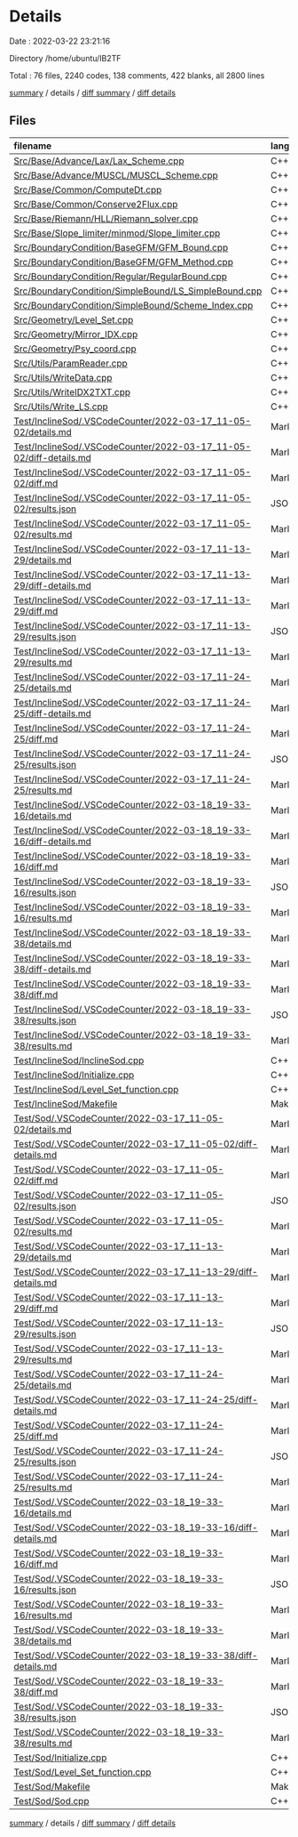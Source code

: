 # Details

Date : 2022-03-22 23:21:16

Directory /home/ubuntu/IB2TF

Total : 76 files,  2240 codes, 138 comments, 422 blanks, all 2800 lines

[summary](results.md) / details / [diff summary](diff.md) / [diff details](diff-details.md)

## Files
| filename | language | code | comment | blank | total |
| :--- | :--- | ---: | ---: | ---: | ---: |
| [Src/Base/Advance/Lax/Lax_Scheme.cpp](/Src/Base/Advance/Lax/Lax_Scheme.cpp) | C++ | 68 | 9 | 6 | 83 |
| [Src/Base/Advance/MUSCL/MUSCL_Scheme.cpp](/Src/Base/Advance/MUSCL/MUSCL_Scheme.cpp) | C++ | 112 | 0 | 7 | 119 |
| [Src/Base/Common/ComputeDt.cpp](/Src/Base/Common/ComputeDt.cpp) | C++ | 37 | 0 | 3 | 40 |
| [Src/Base/Common/Conserve2Flux.cpp](/Src/Base/Common/Conserve2Flux.cpp) | C++ | 32 | 0 | 4 | 36 |
| [Src/Base/Riemann/HLL/Riemann_solver.cpp](/Src/Base/Riemann/HLL/Riemann_solver.cpp) | C++ | 99 | 0 | 7 | 106 |
| [Src/Base/Slope_limiter/minmod/Slope_limiter.cpp](/Src/Base/Slope_limiter/minmod/Slope_limiter.cpp) | C++ | 15 | 0 | 0 | 15 |
| [Src/BoundaryCondition/BaseGFM/GFM_Bound.cpp](/Src/BoundaryCondition/BaseGFM/GFM_Bound.cpp) | C++ | 106 | 40 | 8 | 154 |
| [Src/BoundaryCondition/BaseGFM/GFM_Method.cpp](/Src/BoundaryCondition/BaseGFM/GFM_Method.cpp) | C++ | 110 | 29 | 7 | 146 |
| [Src/BoundaryCondition/Regular/RegularBound.cpp](/Src/BoundaryCondition/Regular/RegularBound.cpp) | C++ | 52 | 13 | 5 | 70 |
| [Src/BoundaryCondition/SimpleBound/LS_SimpleBound.cpp](/Src/BoundaryCondition/SimpleBound/LS_SimpleBound.cpp) | C++ | 116 | 2 | 7 | 125 |
| [Src/BoundaryCondition/SimpleBound/Scheme_Index.cpp](/Src/BoundaryCondition/SimpleBound/Scheme_Index.cpp) | C++ | 63 | 0 | 4 | 67 |
| [Src/Geometry/Level_Set.cpp](/Src/Geometry/Level_Set.cpp) | C++ | 120 | 2 | 11 | 133 |
| [Src/Geometry/Mirror_IDX.cpp](/Src/Geometry/Mirror_IDX.cpp) | C++ | 29 | 1 | 3 | 33 |
| [Src/Geometry/Psy_coord.cpp](/Src/Geometry/Psy_coord.cpp) | C++ | 26 | 0 | 2 | 28 |
| [Src/Utils/ParamReader.cpp](/Src/Utils/ParamReader.cpp) | C++ | 67 | 2 | 9 | 78 |
| [Src/Utils/WriteData.cpp](/Src/Utils/WriteData.cpp) | C++ | 43 | 33 | 2 | 78 |
| [Src/Utils/WriteIDX2TXT.cpp](/Src/Utils/WriteIDX2TXT.cpp) | C++ | 33 | 0 | 3 | 36 |
| [Src/Utils/Write_LS.cpp](/Src/Utils/Write_LS.cpp) | C++ | 64 | 0 | 4 | 68 |
| [Test/InclineSod/.VSCodeCounter/2022-03-17_11-05-02/details.md](/Test/InclineSod/.VSCodeCounter/2022-03-17_11-05-02/details.md) | Markdown | 21 | 0 | 6 | 27 |
| [Test/InclineSod/.VSCodeCounter/2022-03-17_11-05-02/diff-details.md](/Test/InclineSod/.VSCodeCounter/2022-03-17_11-05-02/diff-details.md) | Markdown | 10 | 0 | 6 | 16 |
| [Test/InclineSod/.VSCodeCounter/2022-03-17_11-05-02/diff.md](/Test/InclineSod/.VSCodeCounter/2022-03-17_11-05-02/diff.md) | Markdown | 14 | 0 | 7 | 21 |
| [Test/InclineSod/.VSCodeCounter/2022-03-17_11-05-02/results.json](/Test/InclineSod/.VSCodeCounter/2022-03-17_11-05-02/results.json) | JSON | 1 | 0 | 0 | 1 |
| [Test/InclineSod/.VSCodeCounter/2022-03-17_11-05-02/results.md](/Test/InclineSod/.VSCodeCounter/2022-03-17_11-05-02/results.md) | Markdown | 15 | 0 | 7 | 22 |
| [Test/InclineSod/.VSCodeCounter/2022-03-17_11-13-29/details.md](/Test/InclineSod/.VSCodeCounter/2022-03-17_11-13-29/details.md) | Markdown | 21 | 0 | 6 | 27 |
| [Test/InclineSod/.VSCodeCounter/2022-03-17_11-13-29/diff-details.md](/Test/InclineSod/.VSCodeCounter/2022-03-17_11-13-29/diff-details.md) | Markdown | 11 | 0 | 6 | 17 |
| [Test/InclineSod/.VSCodeCounter/2022-03-17_11-13-29/diff.md](/Test/InclineSod/.VSCodeCounter/2022-03-17_11-13-29/diff.md) | Markdown | 14 | 0 | 7 | 21 |
| [Test/InclineSod/.VSCodeCounter/2022-03-17_11-13-29/results.json](/Test/InclineSod/.VSCodeCounter/2022-03-17_11-13-29/results.json) | JSON | 1 | 0 | 0 | 1 |
| [Test/InclineSod/.VSCodeCounter/2022-03-17_11-13-29/results.md](/Test/InclineSod/.VSCodeCounter/2022-03-17_11-13-29/results.md) | Markdown | 15 | 0 | 7 | 22 |
| [Test/InclineSod/.VSCodeCounter/2022-03-17_11-24-25/details.md](/Test/InclineSod/.VSCodeCounter/2022-03-17_11-24-25/details.md) | Markdown | 21 | 0 | 6 | 27 |
| [Test/InclineSod/.VSCodeCounter/2022-03-17_11-24-25/diff-details.md](/Test/InclineSod/.VSCodeCounter/2022-03-17_11-24-25/diff-details.md) | Markdown | 10 | 0 | 6 | 16 |
| [Test/InclineSod/.VSCodeCounter/2022-03-17_11-24-25/diff.md](/Test/InclineSod/.VSCodeCounter/2022-03-17_11-24-25/diff.md) | Markdown | 14 | 0 | 7 | 21 |
| [Test/InclineSod/.VSCodeCounter/2022-03-17_11-24-25/results.json](/Test/InclineSod/.VSCodeCounter/2022-03-17_11-24-25/results.json) | JSON | 1 | 0 | 0 | 1 |
| [Test/InclineSod/.VSCodeCounter/2022-03-17_11-24-25/results.md](/Test/InclineSod/.VSCodeCounter/2022-03-17_11-24-25/results.md) | Markdown | 15 | 0 | 7 | 22 |
| [Test/InclineSod/.VSCodeCounter/2022-03-18_19-33-16/details.md](/Test/InclineSod/.VSCodeCounter/2022-03-18_19-33-16/details.md) | Markdown | 15 | 0 | 6 | 21 |
| [Test/InclineSod/.VSCodeCounter/2022-03-18_19-33-16/diff-details.md](/Test/InclineSod/.VSCodeCounter/2022-03-18_19-33-16/diff-details.md) | Markdown | 27 | 0 | 6 | 33 |
| [Test/InclineSod/.VSCodeCounter/2022-03-18_19-33-16/diff.md](/Test/InclineSod/.VSCodeCounter/2022-03-18_19-33-16/diff.md) | Markdown | 21 | 0 | 7 | 28 |
| [Test/InclineSod/.VSCodeCounter/2022-03-18_19-33-16/results.json](/Test/InclineSod/.VSCodeCounter/2022-03-18_19-33-16/results.json) | JSON | 1 | 0 | 0 | 1 |
| [Test/InclineSod/.VSCodeCounter/2022-03-18_19-33-16/results.md](/Test/InclineSod/.VSCodeCounter/2022-03-18_19-33-16/results.md) | Markdown | 19 | 0 | 7 | 26 |
| [Test/InclineSod/.VSCodeCounter/2022-03-18_19-33-38/details.md](/Test/InclineSod/.VSCodeCounter/2022-03-18_19-33-38/details.md) | Markdown | 15 | 0 | 6 | 21 |
| [Test/InclineSod/.VSCodeCounter/2022-03-18_19-33-38/diff-details.md](/Test/InclineSod/.VSCodeCounter/2022-03-18_19-33-38/diff-details.md) | Markdown | 9 | 0 | 6 | 15 |
| [Test/InclineSod/.VSCodeCounter/2022-03-18_19-33-38/diff.md](/Test/InclineSod/.VSCodeCounter/2022-03-18_19-33-38/diff.md) | Markdown | 12 | 0 | 7 | 19 |
| [Test/InclineSod/.VSCodeCounter/2022-03-18_19-33-38/results.json](/Test/InclineSod/.VSCodeCounter/2022-03-18_19-33-38/results.json) | JSON | 1 | 0 | 0 | 1 |
| [Test/InclineSod/.VSCodeCounter/2022-03-18_19-33-38/results.md](/Test/InclineSod/.VSCodeCounter/2022-03-18_19-33-38/results.md) | Markdown | 19 | 0 | 7 | 26 |
| [Test/InclineSod/InclineSod.cpp](/Test/InclineSod/InclineSod.cpp) | C++ | 103 | 3 | 19 | 125 |
| [Test/InclineSod/Initialize.cpp](/Test/InclineSod/Initialize.cpp) | C++ | 57 | 0 | 2 | 59 |
| [Test/InclineSod/Level_Set_function.cpp](/Test/InclineSod/Level_Set_function.cpp) | C++ | 25 | 1 | 3 | 29 |
| [Test/InclineSod/Makefile](/Test/InclineSod/Makefile) | Makefile | 32 | 0 | 11 | 43 |
| [Test/Sod/.VSCodeCounter/2022-03-17_11-05-02/details.md](/Test/Sod/.VSCodeCounter/2022-03-17_11-05-02/details.md) | Markdown | 21 | 0 | 6 | 27 |
| [Test/Sod/.VSCodeCounter/2022-03-17_11-05-02/diff-details.md](/Test/Sod/.VSCodeCounter/2022-03-17_11-05-02/diff-details.md) | Markdown | 10 | 0 | 6 | 16 |
| [Test/Sod/.VSCodeCounter/2022-03-17_11-05-02/diff.md](/Test/Sod/.VSCodeCounter/2022-03-17_11-05-02/diff.md) | Markdown | 14 | 0 | 7 | 21 |
| [Test/Sod/.VSCodeCounter/2022-03-17_11-05-02/results.json](/Test/Sod/.VSCodeCounter/2022-03-17_11-05-02/results.json) | JSON | 1 | 0 | 0 | 1 |
| [Test/Sod/.VSCodeCounter/2022-03-17_11-05-02/results.md](/Test/Sod/.VSCodeCounter/2022-03-17_11-05-02/results.md) | Markdown | 15 | 0 | 7 | 22 |
| [Test/Sod/.VSCodeCounter/2022-03-17_11-13-29/details.md](/Test/Sod/.VSCodeCounter/2022-03-17_11-13-29/details.md) | Markdown | 21 | 0 | 6 | 27 |
| [Test/Sod/.VSCodeCounter/2022-03-17_11-13-29/diff-details.md](/Test/Sod/.VSCodeCounter/2022-03-17_11-13-29/diff-details.md) | Markdown | 11 | 0 | 6 | 17 |
| [Test/Sod/.VSCodeCounter/2022-03-17_11-13-29/diff.md](/Test/Sod/.VSCodeCounter/2022-03-17_11-13-29/diff.md) | Markdown | 14 | 0 | 7 | 21 |
| [Test/Sod/.VSCodeCounter/2022-03-17_11-13-29/results.json](/Test/Sod/.VSCodeCounter/2022-03-17_11-13-29/results.json) | JSON | 1 | 0 | 0 | 1 |
| [Test/Sod/.VSCodeCounter/2022-03-17_11-13-29/results.md](/Test/Sod/.VSCodeCounter/2022-03-17_11-13-29/results.md) | Markdown | 15 | 0 | 7 | 22 |
| [Test/Sod/.VSCodeCounter/2022-03-17_11-24-25/details.md](/Test/Sod/.VSCodeCounter/2022-03-17_11-24-25/details.md) | Markdown | 21 | 0 | 6 | 27 |
| [Test/Sod/.VSCodeCounter/2022-03-17_11-24-25/diff-details.md](/Test/Sod/.VSCodeCounter/2022-03-17_11-24-25/diff-details.md) | Markdown | 10 | 0 | 6 | 16 |
| [Test/Sod/.VSCodeCounter/2022-03-17_11-24-25/diff.md](/Test/Sod/.VSCodeCounter/2022-03-17_11-24-25/diff.md) | Markdown | 14 | 0 | 7 | 21 |
| [Test/Sod/.VSCodeCounter/2022-03-17_11-24-25/results.json](/Test/Sod/.VSCodeCounter/2022-03-17_11-24-25/results.json) | JSON | 1 | 0 | 0 | 1 |
| [Test/Sod/.VSCodeCounter/2022-03-17_11-24-25/results.md](/Test/Sod/.VSCodeCounter/2022-03-17_11-24-25/results.md) | Markdown | 15 | 0 | 7 | 22 |
| [Test/Sod/.VSCodeCounter/2022-03-18_19-33-16/details.md](/Test/Sod/.VSCodeCounter/2022-03-18_19-33-16/details.md) | Markdown | 15 | 0 | 6 | 21 |
| [Test/Sod/.VSCodeCounter/2022-03-18_19-33-16/diff-details.md](/Test/Sod/.VSCodeCounter/2022-03-18_19-33-16/diff-details.md) | Markdown | 27 | 0 | 6 | 33 |
| [Test/Sod/.VSCodeCounter/2022-03-18_19-33-16/diff.md](/Test/Sod/.VSCodeCounter/2022-03-18_19-33-16/diff.md) | Markdown | 21 | 0 | 7 | 28 |
| [Test/Sod/.VSCodeCounter/2022-03-18_19-33-16/results.json](/Test/Sod/.VSCodeCounter/2022-03-18_19-33-16/results.json) | JSON | 1 | 0 | 0 | 1 |
| [Test/Sod/.VSCodeCounter/2022-03-18_19-33-16/results.md](/Test/Sod/.VSCodeCounter/2022-03-18_19-33-16/results.md) | Markdown | 19 | 0 | 7 | 26 |
| [Test/Sod/.VSCodeCounter/2022-03-18_19-33-38/details.md](/Test/Sod/.VSCodeCounter/2022-03-18_19-33-38/details.md) | Markdown | 15 | 0 | 6 | 21 |
| [Test/Sod/.VSCodeCounter/2022-03-18_19-33-38/diff-details.md](/Test/Sod/.VSCodeCounter/2022-03-18_19-33-38/diff-details.md) | Markdown | 9 | 0 | 6 | 15 |
| [Test/Sod/.VSCodeCounter/2022-03-18_19-33-38/diff.md](/Test/Sod/.VSCodeCounter/2022-03-18_19-33-38/diff.md) | Markdown | 12 | 0 | 7 | 19 |
| [Test/Sod/.VSCodeCounter/2022-03-18_19-33-38/results.json](/Test/Sod/.VSCodeCounter/2022-03-18_19-33-38/results.json) | JSON | 1 | 0 | 0 | 1 |
| [Test/Sod/.VSCodeCounter/2022-03-18_19-33-38/results.md](/Test/Sod/.VSCodeCounter/2022-03-18_19-33-38/results.md) | Markdown | 19 | 0 | 7 | 26 |
| [Test/Sod/Initialize.cpp](/Test/Sod/Initialize.cpp) | C++ | 46 | 2 | 0 | 48 |
| [Test/Sod/Level_Set_function.cpp](/Test/Sod/Level_Set_function.cpp) | C++ | 9 | 0 | 4 | 13 |
| [Test/Sod/Makefile](/Test/Sod/Makefile) | Makefile | 31 | 0 | 13 | 44 |
| [Test/Sod/Sod.cpp](/Test/Sod/Sod.cpp) | C++ | 99 | 1 | 18 | 118 |

[summary](results.md) / details / [diff summary](diff.md) / [diff details](diff-details.md)